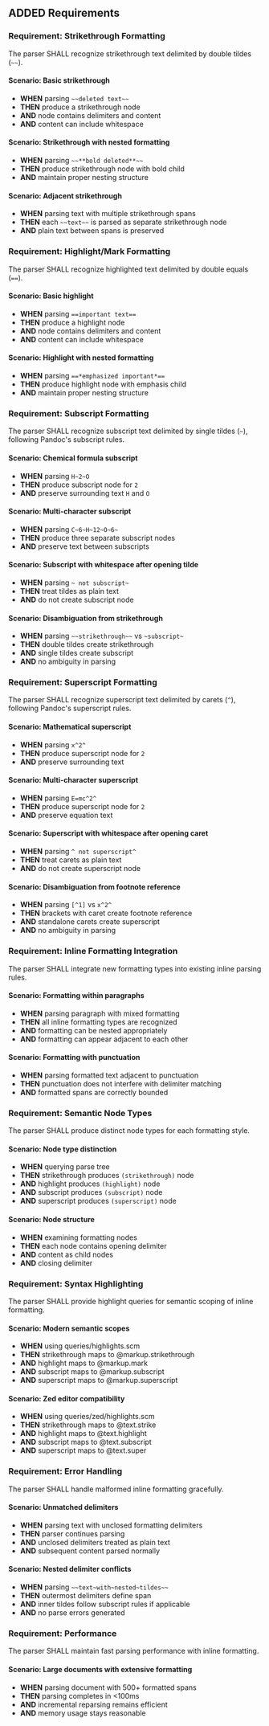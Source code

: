 ## ADDED Requirements

### Requirement: Strikethrough Formatting
The parser SHALL recognize strikethrough text delimited by double tildes (`~~`).

#### Scenario: Basic strikethrough
- **WHEN** parsing `~~deleted text~~`
- **THEN** produce a strikethrough node
- **AND** node contains delimiters and content
- **AND** content can include whitespace

#### Scenario: Strikethrough with nested formatting
- **WHEN** parsing `~~**bold deleted**~~`
- **THEN** produce strikethrough node with bold child
- **AND** maintain proper nesting structure

#### Scenario: Adjacent strikethrough
- **WHEN** parsing text with multiple strikethrough spans
- **THEN** each `~~text~~` is parsed as separate strikethrough node
- **AND** plain text between spans is preserved

### Requirement: Highlight/Mark Formatting
The parser SHALL recognize highlighted text delimited by double equals (`==`).

#### Scenario: Basic highlight
- **WHEN** parsing `==important text==`
- **THEN** produce a highlight node
- **AND** node contains delimiters and content
- **AND** content can include whitespace

#### Scenario: Highlight with nested formatting
- **WHEN** parsing `==*emphasized important*==`
- **THEN** produce highlight node with emphasis child
- **AND** maintain proper nesting structure

### Requirement: Subscript Formatting
The parser SHALL recognize subscript text delimited by single tildes (`~`), following Pandoc's subscript rules.

#### Scenario: Chemical formula subscript
- **WHEN** parsing `H~2~O`
- **THEN** produce subscript node for `2`
- **AND** preserve surrounding text `H` and `O`

#### Scenario: Multi-character subscript
- **WHEN** parsing `C~6~H~12~O~6~`
- **THEN** produce three separate subscript nodes
- **AND** preserve text between subscripts

#### Scenario: Subscript with whitespace after opening tilde
- **WHEN** parsing `~ not subscript~`
- **THEN** treat tildes as plain text
- **AND** do not create subscript node

#### Scenario: Disambiguation from strikethrough
- **WHEN** parsing `~~strikethrough~~` vs `~subscript~`
- **THEN** double tildes create strikethrough
- **AND** single tildes create subscript
- **AND** no ambiguity in parsing

### Requirement: Superscript Formatting
The parser SHALL recognize superscript text delimited by carets (`^`), following Pandoc's superscript rules.

#### Scenario: Mathematical superscript
- **WHEN** parsing `x^2^`
- **THEN** produce superscript node for `2`
- **AND** preserve surrounding text

#### Scenario: Multi-character superscript
- **WHEN** parsing `E=mc^2^`
- **THEN** produce superscript node for `2`
- **AND** preserve equation text

#### Scenario: Superscript with whitespace after opening caret
- **WHEN** parsing `^ not superscript^`
- **THEN** treat carets as plain text
- **AND** do not create superscript node

#### Scenario: Disambiguation from footnote reference
- **WHEN** parsing `[^1]` vs `x^2^`
- **THEN** brackets with caret create footnote reference
- **AND** standalone carets create superscript
- **AND** no ambiguity in parsing

### Requirement: Inline Formatting Integration
The parser SHALL integrate new formatting types into existing inline parsing rules.

#### Scenario: Formatting within paragraphs
- **WHEN** parsing paragraph with mixed formatting
- **THEN** all inline formatting types are recognized
- **AND** formatting can be nested appropriately
- **AND** formatting can appear adjacent to each other

#### Scenario: Formatting with punctuation
- **WHEN** parsing formatted text adjacent to punctuation
- **THEN** punctuation does not interfere with delimiter matching
- **AND** formatted spans are correctly bounded

### Requirement: Semantic Node Types
The parser SHALL produce distinct node types for each formatting style.

#### Scenario: Node type distinction
- **WHEN** querying parse tree
- **THEN** strikethrough produces `(strikethrough)` node
- **AND** highlight produces `(highlight)` node
- **AND** subscript produces `(subscript)` node
- **AND** superscript produces `(superscript)` node

#### Scenario: Node structure
- **WHEN** examining formatting nodes
- **THEN** each node contains opening delimiter
- **AND** content as child nodes
- **AND** closing delimiter

### Requirement: Syntax Highlighting
The parser SHALL provide highlight queries for semantic scoping of inline formatting.

#### Scenario: Modern semantic scopes
- **WHEN** using queries/highlights.scm
- **THEN** strikethrough maps to @markup.strikethrough
- **AND** highlight maps to @markup.mark
- **AND** subscript maps to @markup.subscript
- **AND** superscript maps to @markup.superscript

#### Scenario: Zed editor compatibility
- **WHEN** using queries/zed/highlights.scm
- **THEN** strikethrough maps to @text.strike
- **AND** highlight maps to @text.highlight
- **AND** subscript maps to @text.subscript
- **AND** superscript maps to @text.super

### Requirement: Error Handling
The parser SHALL handle malformed inline formatting gracefully.

#### Scenario: Unmatched delimiters
- **WHEN** parsing text with unclosed formatting delimiters
- **THEN** parser continues parsing
- **AND** unclosed delimiters treated as plain text
- **AND** subsequent content parsed normally

#### Scenario: Nested delimiter conflicts
- **WHEN** parsing `~~text~with~nested~tildes~~`
- **THEN** outermost delimiters define span
- **AND** inner tildes follow subscript rules if applicable
- **AND** no parse errors generated

### Requirement: Performance
The parser SHALL maintain fast parsing performance with inline formatting.

#### Scenario: Large documents with extensive formatting
- **WHEN** parsing document with 500+ formatted spans
- **THEN** parsing completes in <100ms
- **AND** incremental reparsing remains efficient
- **AND** memory usage stays reasonable
